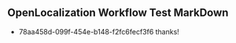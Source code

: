 ## OpenLocalization Workflow Test MarkDown
* 78aa458d-099f-454e-b148-f2fc6fecf3f6 
thanks!<!--HONumber=Mar16_HO4-->
